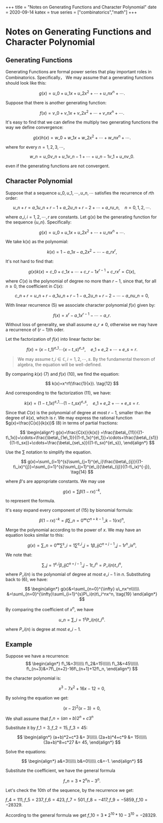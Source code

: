 +++
title = "Notes on Generating Functions and Character Polynomial"
date = 2020-09-14
katex = true
series = ["combinatorics","math"]
+++

# Notes on Generating Functions and Character Polynomial

## Generating Functions

Generating Functions are formal power series that play important roles in Combinatorics. Specifically， We may assume that a generating functions should look like this:

$$
g(x ) = u\_0+u\_1x+u\_2x^2+\cdots + u\_nx^n+\cdots. \tag{1}
$$

Suppose that there is another generating function:

$$
f(x)=v\_0+v\_1x+v\_2x^2+\cdots + v\_nx^n+\cdots. \tag{2}
$$


It's easy to find that we can define the multiply two generating functions the way we define convergence:

$$
g(x)h(x)= w\_0 +w\_1x+w\_2x^2+\cdots+w\_nx^n+\cdots. \tag{3}
$$

where for every $n=1,2,3,\cdots,$

$$
w\_n=u\_0v\_n+u\_1v\_{n-1}+\cdots+u\_{n-1}v\_1+u\_nv\_0. \tag{4}
$$

even if the generating functions are not convergent.

## Character Polynomial

Suppose that a sequence $u\_0,u\_1,\cdots,u\_n,\cdots$ satisfies the recurrence of $r$th order:

$$
u\_{n+r}=a\_1u\_{n+r-1}+a\_2u\_{n+r-2}+\cdots+a\_ru\_{n},\quad  n=0,1,2,\cdots. \tag{5}
$$

where $a\_i,i=1,2,\cdots,r$ are constants. Let g(x) be the generating function for the sequence $\{u\_n\}$. Specifically:

$$
g(x)=u\_0+u\_1x+u\_2x^2+\cdots+u\_nx^n+\cdots. \tag{6}
$$

We take k(x) as the polynomial:

$$
k(x)=1-a\_1x-a\_2x^2-\cdots-a\_rx^r, \tag{7}
$$

It's not hard to find that:

$$
g(x)k(x)=c\_0+c\_1x+\cdots+c\_{r-1}x^{r-1}+c\_rx^r=C(x), \tag{8}
$$

where $C(x)$ is the polynomial of degree no more than $r-1$, since that, for all $n\ge 0$, the coefficient in $C(x)$:

$$
c\_{n+r}=u\_{n+r}-a\_1u\_{n+r-1}-a\_2u\_{n+r-2}-\cdots-a\_nu\_n =0, \tag{9}
$$


With linear recurrence (5) we associate character polynomial $f(x)$ given by:

$$
f(x)=x^r-a\_1x^{r-1}-\cdots -a\_r. \tag{10}
$$

Without loss of generality, we shall assume $a\_r\not = 0$, otherwise we may have a recurrence of $(r-1)$th oder.

Let the factorization of $f(x)$ into linear factor be:

$$
f(x)=(x-t\_1)^{e\_1}\cdots(x-t\_s)^{e\_s}, \quad e\_1+e\_2+\cdots + e\_s=r. \tag{11}
$$

> We may assume $t\_i \in \mathbb C,i=1,2,\cdots,s$. By the fundamental thereom of algebra, the equation will be well-defined.

By comparing $k(x)$ (7) and $f(x)$ (10), we find the equation:

$$
k(x)=x^rf(\frac{1}{x}). \tag{12}
$$

And corresponding to the factorization (11), we have:

$$
k(x)=(1-t\_1x)^{e\_1}\cdots(1-t\_sx)^{e\_s}, \quad e\_1+e\_2+\cdots + e\_s=r. \tag{13}
$$

Since that $C(x)$ is the polynomial of degree at most $r-1$, smaller than the degree of $k(x)$, which is $r$. We may express the rational function $g(x)=\frac{C(x)}{k(x)}$ (8) in terms of partial fractions:

$$
\begin{align*}
g(x)=\frac{C(x)}{k(x)}
=\frac{\beta\_{11}}{(1-t\_1x)}+\cdots+\frac{\beta\_{1e\_1}}{(1-t\_1x)^{e\_1}}+\cdots+\frac{\beta\_{s1}}{(1-t\_sx)}+\cdots+\frac{\beta\_{se\_s}}{(1-t\_sx)^{e\_s}},
\end{align*}
$$

Use the $\sum$ notation to simplify the equation.

$$
g(x)=\sum\_{i=1}^{s}\sum\_{j=1}^{e\_i}\frac{\beta\_{ij}}{(1-t\_ix)^{j}}=\sum\_{i=1}^{s}\sum\_{j=1}^{e\_i}{\beta\_{ij}}{(1-t\_ix)^{-j}}, \tag{14}
$$

where $\beta$'s are appropriate constants. We may use 

$$
g(x)=\sum\beta(1-rx)^{-k}, \tag{15}
$$

to represent the formula.

It's easy expand every component of (15) by bionomial formula:

$$
\beta(1-rx)^{-k}=  \beta \sum\_{n=0}^{\infty} C^{n+k-1}\_{k-1} (rx)^n, \tag{16}
$$

Merge the polynomial according to the power of $x$. We may have an equation looks similar to this:

$$
g(x)=\sum\_{n=0}^{\infty}\sum^{s}\_{i=1}\sum^{e\_i}\_{j=1}\beta\_{ij} C^{n+j-1}\_{j-1}r^n\_ix^n, \tag{17}
$$

We note that:

$$
\sum\_{j=1}^{e\_i}\beta\_{ij}C^{n+j-1}\_{j-1}t\_i^{n}=P\_i(n)t\_i^n, \tag{18}
$$

where $P\_i(n)$ is the polynomial of degree at most $e\_i-1$ in $n$. Substituting back to (6), we have:

$$
\begin{align*}
g(x)&=\sum\_{n=0}^{\infty} u\_nx^n\\\\\\
&=\sum\_{n=0}^{\infty}\sum\_{i=1}^{s}P\_i(n)t\_i^nx^n, \tag{19}
\end{align*}
$$

By comparing the coefficient of $x^n$, we have

$$
u\_n=\sum\_{i=1}^{s}P\_i(n)t\_i^n. \tag{20}
$$

where $P\_i(n)$ is degree at most $e\_i-1$.


## Example

Suppose we have a recurrence:
$$
\begin{align*}
f\_1&=3\\\\\\
f\_2&=15\\\\\\
f\_3&=45\\\\\\
f\_{n+3}&=7f\_{n+2}-16f\_{n+1}+12f\_n,
\end{align*}
$$

the character polynomial is:

$$
x^3-7x^2+16x-12=0, 
$$

By solving the equation we get:

$$
(x-2)^2(x-3)=0, 
$$

We shall assume that $f\_n=(an+b)2^n+c3^n$

Substitute it by $f\_1=3,f\_2=15,f\_3=45$:

$$
\begin{align*}
(a+b)*2+c*3 &= 3\\\\\\
(2a+b)*4+c*9 &= 15\\\\\\
(3a+b)*8+c*27 &= 45,
\end{align*}
$$

Solve the equations:

$$
\begin{align*}
a&=3\\\\\\
b&=0\\\\\\
c&=-1.
\end{align*}
$$

Substitute the coefficient, we have the general formula

$$
f\_n=3*2^nn-3^n.
$$


Let's check the 10th of the sequence, by the recurrence we get:

$f\_{4}=111,f\_5=237,f\_6=423, f\_7=501,f\_8=-417,f\_9=-5859,f\_{10}=-28329$.

According to the general formula we get $f\_{10}=3*2^{10}*10-3^{10}=-28329$.

